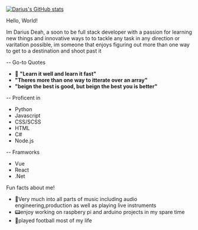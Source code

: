 [![Darius's GitHub stats](https://github-readme-stats.vercel.app/api?username=DariusDeah)](https://github.com/DariusDeah/github-readme-stats)


Hello, World!

Im Darius Deah, a soon to be full stack developer with a passion for learning new things and innovative ways to to tackle any task in any direction or varitation possible, im someone that enjoys figuring out more than one way to get to a destination and shoot past it



-- Go-to Quotes
* 🧠 **"Learn it well and learn it fast"**
* **"Theres more than one way to itterate over an array"**
* **"beign the best is good, but beign the best you is better"** 

-- Proficent in 
* Python
* Javascript 
* CSS/SCSS
* HTML
* C#
* Node.js

-- Framworks
* Vue
* React
* .Net




Fun facts about me!

* 🎵Very much into all parts of music including audio engineering,production as well as playing live instruments 
* 📟enjoy working on raspbery pi and arduino projects in my spare time 
* 🏈played football most of my life 




<!---
DariusDeah/DariusDeah is a ✨ special ✨ repository because its `README.md` (this file) appears on your GitHub profile.
You can click the Preview link to take a look at your changes.
--->

